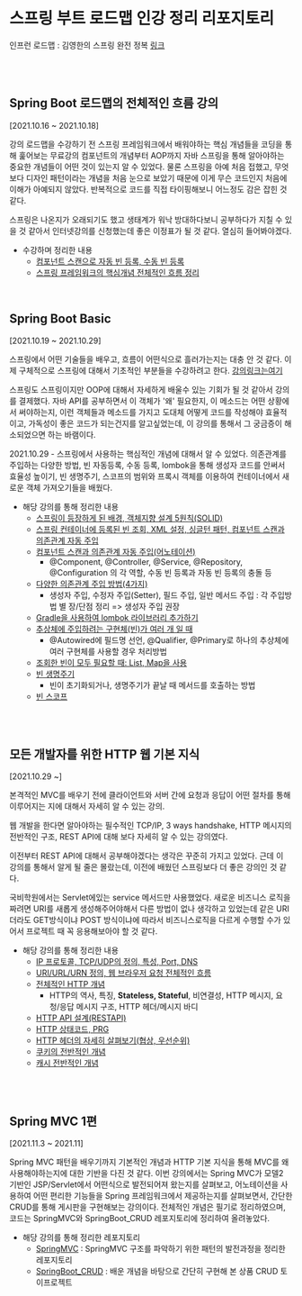 # 스프링 부트 로드맵 인강 정리 리포지토리

인프런 로드맵 : 김영한의 스프링 완전 정복 [링크](https://www.inflearn.com/roadmaps/373)

<br> <br>

## Spring Boot 로드맵의 전체적인 흐름 강의

[2021.10.16 ~ 2021.10.18]

강의 로드맵을 수강하기 전 스프링 프레임워크에서 배워야하는 핵심 개념들을 코딩을 통해 훑어보는 무료강의
컴포넌트의 개념부터 AOP까지 자바 스프링을 통해 알아야하는 중요한 개념들이 어떤 것이 있는지 알 수 있었다.
물론 스프링을 아예 처음 접했고, 무엇보다 디자인 패턴이라는 개념을 처음 눈으로 보았기 때문에 이게 무슨 코드인지 처음에
이해가 아예되지 않았다. 반복적으로 코드를 직접 타이핑해보니 어느정도 감은 잡힌 것 같다. 

스프링은 나온지가 오래되기도 했고 생태계가 워낙 방대하다보니 공부하다가 지칠 수 있을 것 같아서 인터넷강의를 신청했는데
좋은 이정표가 될 것 같다. 열심히 들어봐야겠다.

- 수강하며 정리한 내용
  - [컴포넌트 스캔으로 자동 빈 등록, 수동 빈 등록](https://github.com/Achasan/Study/blob/main/%23_Spring_boot/%23_Spring_boot_basic/20211015.md)
  - [스프링 프레임워크의 핵심개념 전체적인 흐름 정리](https://github.com/Achasan/Study/blob/main/%23_Spring_boot/%23_Spring_boot_basic/20211017.md)

<br>

## Spring Boot Basic

[2021.10.19 ~ 2021.10.29]

스프링에서 어떤 기술들을 배우고, 흐름이 어떤식으로 흘러가는지는 대충 안 것 같다. 이제 구체적으로 스프링에 대해서 기초적인 부분들을 수강하려고 한다.
[강의링크는여기](https://www.inflearn.com/course/%EC%8A%A4%ED%94%84%EB%A7%81-%EC%9E%85%EB%AC%B8-%EC%8A%A4%ED%94%84%EB%A7%81%EB%B6%80%ED%8A%B8#)

스프링도 스프링이지만 OOP에 대해서 자세하게 배울수 있는 기회가 될 것 같아서 강의를 결제했다. 자바 API를 공부하면서 이 객체가 '왜' 필요한지, 이 메소드는 어떤 상황에서 써야하는지, 이런 객체들과 메소드를 가지고 도대체 어떻게 코드를 작성해야 효율적이고, 가독성이 좋은 코드가 되는건지를 알고싶었는데, 이 강의를 통해서 그 궁금증이 해소되었으면 하는 바램이다.

2021.10.29 - 스프링에서 사용하는 핵심적인 개념에 대해서 알 수 있었다. 의존관계를 주입하는 다양한 방법, 빈 자동등록, 수동 등록, lombok을 통해 생성자 코드를 안써서 효율성 높이기, 빈 생명주기, 스코프의 범위와 프록시 객체를 이용하여 컨테이너에서 새로운 객체 가져오기들을 배웠다.

- 해당 강의를 통해 정리한 내용
  - [스프링이 등장하게 된 배경, 객체지향 설계 5원칙(SOLID)](https://github.com/Achasan/Study/blob/main/%23_Spring_boot/%23_Spring_boot_basic/20211019.md)
  - [스프링 컨테이너에 등록된 빈 조회, XML 설정, 싱글턴 패턴, 컴포넌트 스캔과 의존관계 자동 주입](https://github.com/Achasan/Study/blob/main/%23_Spring_boot/%23_Spring_boot_basic/20211024.md)
  - [컴포넌트 스캔과 의존관계 자동 주입(어노테이션)](https://github.com/Achasan/Study/blob/main/%23_Spring_boot/%23_Spring_boot_basic/20211028_1.md)
    - @Component, @Controller, @Service, @Repository, @Configuration 의 각 역할, 수동 빈 등록과 자동 빈 등록의 충돌 등
  - [다양한 의존관계 주입 방법(4가지)](https://github.com/Achasan/Study/blob/main/%23_Spring_boot/%23_Spring_boot_basic/20211028_2.md)
    - 생성자 주입, 수정자 주입(Setter), 필드 주입, 일반 메서드 주입 : 각 주입방법 별 장/단점 정리 => 생성자 주입 권장
  - [Gradle을 사용하여 lombok 라이브러리 추가하기](https://github.com/Achasan/Study/blob/main/%23_Spring_boot/%23_Spring_boot_basic/20211028_3.md)
  - [추상체에 주입하려는 구현체(빈)가 여러 개 일 때](https://github.com/Achasan/Study/blob/main/%23_Spring_boot/%23_Spring_boot_basic/20211028_4.md)
    - @Autowired에 필드명 선언, @Qualifier, @Primary로 하나의 추상체에 여러 구현체를 사용할 경우 처리방법
  - [조회한 빈이 모두 필요할 때: List, Map을 사용](https://github.com/Achasan/Study/blob/main/%23_Spring_boot/%23_Spring_boot_basic/20211028_5.md)
  - [빈 생명주기](https://github.com/Achasan/Study/blob/main/%23_Spring_boot/%23_Spring_boot_basic/20211028_6.md)
    - 빈이 초기화되거나, 생명주기가 끝날 때 메서드를 호출하는 방법
  - [빈 스코프](https://github.com/Achasan/Study/blob/main/%23_Spring_boot/%23_Spring_boot_basic/20211029.md)

<br> <br>

## 모든 개발자를 위한 HTTP 웹 기본 지식

[2021.10.29 ~]

본격적인 MVC를 배우기 전에 클라이언트와 서버 간에 요청과 응답이 어떤 절차를 통해 이루어지는 지에 대해서 자세히 알 수 있는 강의.

웹 개발을 한다면 알아야하는 필수적인 TCP/IP, 3 ways handshake, HTTP 메시지의 전반적인 구조, REST API에 대해 보다 자세히 알 수 있는 강의였다.

이전부터 REST API에 대해서 공부해야겠다는 생각은 꾸준히 가지고 있었다. 근데 이 강의를 통해서 알게 될 줄은 몰랐는데, 이전에 배웠던 스프링보다 더 좋은 강의인 것 같다. 

국비학원에서는 Servlet에있는 service 메서드만 사용했었다. 새로운 비즈니스 로직을 짜려면 URI를 새롭게 생성해주어야해서 다른 방법이 없나 생각하고 있었는데 같은 URI더라도 GET방식이냐 POST 방식이냐에 따라서 비즈니스로직을 다르게 수행할 수가 있어서 프로젝트 때 꼭 응용해보아야 할 것 같다.

- 해당 강의를 통해 정리한 내용
  - [IP 프로토콜, TCP/UDP의 정의, 특성, Port, DNS](https://github.com/Achasan/Study/blob/main/%23_Spring_boot/%23_HTTP_Basic/20211029_1.md)
  - [URI/URL/URN 정의, 웹 브라우저 요청 전체적인 흐름](https://github.com/Achasan/Study/blob/main/%23_Spring_boot/%23_HTTP_Basic/20211029_2.md)
  - [전체적인 HTTP 개념](https://github.com/Achasan/Study/blob/main/%23_Spring_boot/%23_HTTP_Basic/20211031.md)
    - HTTP의 역사, 특징, **Stateless, Stateful**, 비연결성, HTTP 메시지, 요청/응답 메시지 구조, HTTP 헤더/메시지 바디
  - [HTTP API 설계(RESTAPI)](https://github.com/Achasan/Study/blob/main/%23_Spring_boot/%23_HTTP_Basic/20211101_1.md)
  - [HTTP 상태코드, PRG](https://github.com/Achasan/Study/blob/main/%23_Spring_boot/%23_HTTP_Basic/20211101_2.md)
  - [HTTP 헤더의 자세히 살펴보기(협상, 우선순위)](https://github.com/Achasan/Study/blob/main/%23_Spring_boot/%23_HTTP_Basic/20211102_1.md)
  - [쿠키의 전반적인 개념](https://github.com/Achasan/Study/blob/main/%23_Spring_boot/%23_HTTP_Basic/20211102_2.md)
  - [캐시 전반적인 개념](https://github.com/Achasan/Study/blob/main/%23_Spring_boot/%23_HTTP_Basic/20211102_3.md)

<br> <br>

## Spring MVC 1편

[2021.11.3 ~ 2021.11]

Spring MVC 패턴을 배우기까지 기본적인 개념과 HTTP 기본 지식을 통해 MVC를 왜 사용해야하는지에 대한 기반을 다진 것 같다.
이번 강의에서는 Spring MVC가 모델2 기반인 JSP/Servlet에서 어떤식으로 발전되어져 왔는지를 살펴보고, 어노테이션을 사용하여
어떤 편리한 기능들을 Spring 프레임워크에서 제공하는지를 살펴보면서, 간단한 CRUD를 통해 게시판을 구현해보는 강의이다.
전체적인 개념은 필기로 정리하였으며, 코드는 SpringMVC와 SpringBoot_CRUD 레포지토리에 정리하여 올려놓았다.

- 해당 강의를 통해 정리한 레포지토리
  - [SpringMVC](https://github.com/Achasan/SpringMVC) : SpringMVC 구조를 파악하기 위한 패턴의 발전과정을 정리한 레포지토리
  - [SpringBoot_CRUD](https://github.com/Achasan/SpringBoot_CRUD) : 배운 개념을 바탕으로 간단히 구현해 본 상품 CRUD 토이프로젝트
